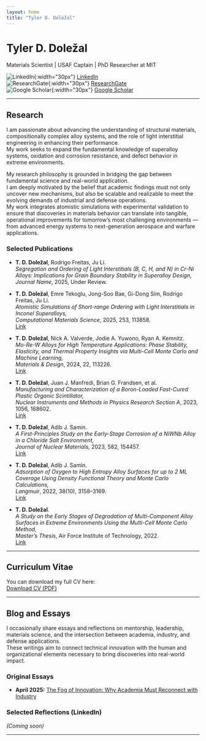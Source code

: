 ```yaml
---
layout: home
title: "Tyler D. Doležal"
---
```


# Tyler D. Doležal

Materials Scientist | USAF Captain | PhD Researcher at MIT

![LinkedIn](https://cdn.jsdelivr.net/gh/devicons/devicon/icons/linkedin/linkedin-original.svg){:width="30px"} [LinkedIn](https://www.linkedin.com/in/tyler-dole%C5%BEal-37793018a/)  
![ResearchGate](https://upload.wikimedia.org/wikipedia/commons/5/5e/ResearchGate_icon_SVG.svg){:width="30px"} [ResearchGate](https://www.researchgate.net/profile/Tyler-Dolezal-4)  
![Google Scholar](https://upload.wikimedia.org/wikipedia/commons/c/c7/Google_Scholar_logo.svg){:width="30px"} [Google Scholar](https://scholar.google.com/citations?user=vEFCjSEAAAAJ&hl=en)

---

## Research

I am passionate about advancing the understanding of structural materials, compositionally complex alloy systems, and the role of light interstitial engineering in enhancing their performance.  
My work seeks to expand the fundamental knowledge of superalloy systems, oxidation and corrosion resistance, and defect behavior in extreme environments.

My research philosophy is grounded in bridging the gap between fundamental science and real-world application.  
I am deeply motivated by the belief that academic findings must not only uncover new mechanisms, but also be scalable and realizable to meet the evolving demands of industrial and defense operations.  
My work integrates atomistic simulations with experimental validation to ensure that discoveries in materials behavior can translate into tangible, operational improvements for tomorrow’s most challenging environments — from advanced energy systems to next-generation aerospace and warfare applications.

### Selected Publications

- **T. D. Doležal**, Rodrigo Freitas, Ju Li.  
  *Segregation and Ordering of Light Interstitials (B, C, H, and N) in Cr-Ni Alloys: Implications for Grain Boundary Stability in Superalloy Design,*  
  *Journal Name*, 2025, Under Review.

- **T. D. Doležal**, Emre Tekoglu, Jong-Soo Bae, Gi-Dong Sim, Rodrigo Freitas, Ju Li.  
  *Atomistic Simulations of Short-range Ordering with Light Interstitials in Inconel Superalloys,*  
  *Computational Materials Science*, 2025, 253, 113858.  
  [Link](https://doi.org/10.1016/j.commatsci.2025.113858)

- **T. D. Doležal**, Nick A. Valverde, Jodie A. Yuwono, Ryan A. Kemnitz.  
  *Mo-Re-W Alloys for High Temperature Applications: Phase Stability, Elasticity, and Thermal Property Insights via Multi-Cell Monte Carlo and Machine Learning,*  
  *Materials & Design*, 2024, 22, 113226.  
  [Link](https://doi.org/10.1016/j.matdes.2024.113226)

- **T. D. Doležal**, Juan J. Manfredi, Brian G. Frandsen, et al.  
  *Manufacturing and Characterization of a Boron-Loaded Fast-Cured Plastic Organic Scintillator,*  
  *Nuclear Instruments and Methods in Physics Research Section A*, 2023, 1056, 168602.  
  [Link](https://doi-org.afit.idm.oclc.org/10.1016/j.nima.2023.168602)

- **T. D. Doležal**, Adib J. Samin.  
  *A First-Principles Study on the Early-Stage Corrosion of a NiWNb Alloy in a Chloride Salt Environment,*  
  *Journal of Nuclear Materials*, 2023, 582, 154457.  
  [Link](https://doi.org/10.1016/j.jnucmat.2023.154457)

- **T. D. Doležal**, Adib J. Samin.  
  *Adsorption of Oxygen to High Entropy Alloy Surfaces for up to 2 ML Coverage Using Density Functional Theory and Monte Carlo Calculations,*  
  *Langmuir*, 2022, 38(10), 3158–3169.  
  [Link](https://doi.org/10.1021/acs.langmuir.1c03191)

- **T. D. Doležal**.  
  *A Study on the Early Stages of Degradation of Multi-Component Alloy Surfaces in Extreme Environments Using the Multi-Cell Monte Carlo Method,*  
  *Master’s Thesis*, Air Force Institute of Technology, 2022.  
  [Link](https://scholar.afit.edu/physics/)

---

## Curriculum Vitae

You can download my full CV here:  
[Download CV (PDF)](CV.pdf)

---

## Blog and Essays

I occasionally share essays and reflections on mentorship, leadership, materials science, and the intersection between academia, industry, and defense applications.  
These writings aim to connect technical innovation with the human and organizational elements necessary to bring discoveries into real-world impact.

### Original Essays
- **April 2025:** [The Fog of Innovation: Why Academia Must Reconnect with Industry](fog_of_innovation.pdf)

### Selected Reflections (LinkedIn)
*(Coming soon)*

---
